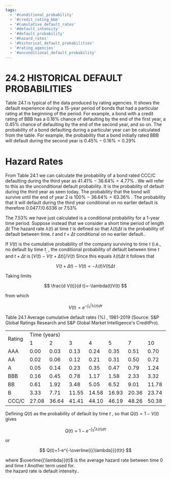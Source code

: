 ```yaml
---
tags:
  - '#conditional_probability'
  - '#credit_rating_bbb'
  - '#cumulative_default_rates'
  - '#default_intensity'
  - '#default_probability'
  - '#hazard_rates'
  - '#historical_default_probabilities'
  - '#rating_agencies'
  - '#unconditional_default_probability'
---
```

# 24.2  HISTORICAL DEFAULT PROBABILITIES  

Table 24.1 is typical of the data produced by rating agencies. It shows the default experience during a 15-year period of bonds that had a particular rating at the beginning of the period. For example, a bond with a credit rating of BBB has a $0.16\%$ chance of defaulting by the end of the first year, a $0.45\%$ chance of defaulting by the end of the second year, and so on. The probability of a bond defaulting during a particular year can be calculated from the table. For example, the probability that a bond initially rated BBB will default during the second year is $0.45\%\mathrm{~-~}0.16\%=0.29\%$  

# Hazard Rates  

From Table 24.1 we can calculate the probability of a bond rated CCC/C defaulting during the third year as $41.41\%\:-\:36.64\%=4.77\%$ . We will refer to this as the unconditional default probability. It is the probability of default during the third year as seen today. The probability that the bond will survive until the end of year 2 is $100\%\:-\:36.64\%=63.36\%$ . The probability that it will default during the third year conditional on no earlier default is therefore $0.0477/0.6336$ or $7.53\%$  

The $7.53\%$ we have just calculated is a conditional probability for a 1-year time period. Suppose instead that we consider a short time period of length $\Delta t$ The hazard rate $\lambda(t)$ at time $t$ is defined so that $\lambda(t)\Delta t$ is the probability of default between time. $t$ and $t+\Delta t$ conditional on no earlier default..  

If $V(t)$ is the cumulative probability of the company surviving to time $t$ (i.e., no default by time $t_{,}$ , the conditional probability of default between time $t$ and $t+\Delta t$ is $[V(t)~-~V(t+\Delta t)]/V(t)$ Since this equals $\lambda(t)\Delta t_{}$ it follows that  

$$
V(t+\Delta t)-V(t)=-\lambda(t)V(t)\Delta t
$$  

Taking limits  

$$
\frac{d V(t)}{d t}=-\lambda(t)V(t)
$$  

from which  

$$
V(t)=e^{-\int_{0}^{t}\lambda(\tau)d\tau}
$$  

Table 24.1 Average cumulative default rates $(\%)$ , 1981-2019 (Source: S&P Global Ratings Research and S&P Global Market Intelligence's CreditPro).   


<html><body><table><tr><td rowspan="2">Rating</td><td colspan="8">Time (years)</td></tr><tr><td>1</td><td>2</td><td>3</td><td>4</td><td>5</td><td>7</td><td>10</td><td>15</td></tr><tr><td>AAA</td><td>0.00</td><td>0.03</td><td>0.13</td><td>0.24</td><td>0.35</td><td>0.51</td><td>0.70</td><td>0.91</td></tr><tr><td>AA</td><td>0.02</td><td>0.06</td><td>0.12</td><td>0.21</td><td>0.31</td><td>0.50</td><td>0.72</td><td>1.02</td></tr><tr><td>A</td><td>0.05</td><td>0.14</td><td>0.23</td><td>0.35</td><td>0.47</td><td>0.79</td><td>1.24</td><td>1.89</td></tr><tr><td>BBB</td><td>0.16</td><td>0.45</td><td>0.78</td><td>1.17</td><td>1.58</td><td>2.33</td><td>3.32</td><td>4.69</td></tr><tr><td>BB</td><td>0.61</td><td>1.92</td><td>3.48</td><td>5.05</td><td>6.52</td><td>9.01</td><td>11.78</td><td>14.67</td></tr><tr><td>B</td><td>3.33</td><td>7.71</td><td>11.55</td><td>14.58</td><td>16.93</td><td>20.36</td><td>23.74</td><td>27.12</td></tr><tr><td>CCC/C</td><td>27.08</td><td>36.64</td><td>41.41</td><td>44.10</td><td>46.19</td><td>48.26</td><td>50.38</td><td>52.59</td></tr></table></body></html>  

Defining $Q(t)$ as the probability of default by time $t$ , so that $Q(t)=1-V(t)$ gives  

$$
Q(t)=1-e^{-\int_{0}^{t}\lambda(\tau)d\tau}
$$  

or  

$$
Q(t)=1-e^{-\overline{{{\lambda}}}(t)t}
$$  

where $\overline{{\lambda}}(t)$ is the average hazard rate between time 0 and time $t$ Another term used for.   
the hazard rate is default intensity..  
